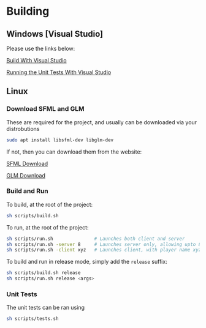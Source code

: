 # Building

## Windows [Visual Studio]

Please use the links below:

[Build With Visual Studio](https://github.com/Hopson97/open-builder/blob/9b6c7c83fb1331fa8740ad12d6df9390d5b31c0c/docs/Build_With_Visual_Studio.md)

[Running the Unit Tests With Visual Studio](https://github.com/Hopson97/open-builder/blob/9b6c7c83fb1331fa8740ad12d6df9390d5b31c0c/docs/Visual_Studio_Unit_Tests.md)

## Linux

### Download SFML and GLM

These are required for the project, and usually can be downloaded via your distrobutions

```sh
sudo apt install libsfml-dev libglm-dev
```

If not, then you can download them from the website:

[SFML Download](https://www.sfml-dev.org/download.php)

[GLM Download](https://github.com/g-truc/glm/tags)

### Build and Run

To build, at the root of the project:

```sh
sh scripts/build.sh
```

To run, at the root of the project:

```sh
sh scripts/run.sh               # Launches both client and server  
sh scripts/run.sh -server 8     # Launches server only, allowing upto 8 connections
sh scripts/run.sh -client xyz   # Launches client, with player name xyz
```

To build and run in release mode, simply add the `release` suffix:

```sh
sh scripts/build.sh release
sh scripts/run.sh release <args>
```

### Unit Tests

The unit tests can be ran using

```sh
sh scripts/tests.sh
```
